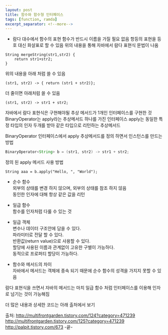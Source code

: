```yaml
---
layout: post
title: 함수와 함수형 인터페이스 
tags: [function, ramda]
excerpt_separator: <!--more-->
---
```



* 람다 대수에서 함수의 표현
함수가 반드시 이름을 가질 필요 없음
항등의 표현을 등호 대신 화살표로 할 수 있음
위의 내용을 통해 자바에서 람다 표현식 문법이 나옴

```
String mergeString(str1,str2) {
    return str1+str2;
}
```
위의 내용을 아래 처럼 쓸 수 있음
```
(str1, str2) -> { return (str1 + str2)};
```
더 줄이면 아래처럼 쓸 수 있음
```
(str1, str2) -> str1 + str2;
```

자바에서 람다 표현식은 구현해야될 추상 메서드가 1개인 인터페이스를 구현한 것
BinaryOperator는 apply라는 추상메서드 하나를 가진 인터페이스
apply는 동일한 특정 타입의 인자 두개를 받아 같은 타입으로 리턴하는 추상메서드
  
BinaryOperator 인터페이스에서 apply 추상메서드를 정의 하면서 인스턴스를 만드는 방법

```java
BinaryOperator<String> b = (str1, str2) -> str1 + str2;
```
정의 된 apply 메서드 사용 방법
```
String aaa = b.apply("Hello, ", "World");
```


* 순수 함수  
외부의 상태를 변경 하지 않으며, 외부의 상태를 참조 하지 않음  
동인한 인자에 대해 항상 같은 값을 리턴

* 일급 함수  
함수를 인자처럼 다룰 수 있는 것  

* 일급 객체  
변수나 데이터 구조안에 담을 수 있다.  
파라미터로 전달 할 수 있다.  
반환값(return value)으로 사용할 수 있다.  
할당에 사용된 이름과 관계없이 고유한 구별이 가능하다.  
동적으로 프로퍼티 할당이 가능하다.  

* 함수와 메서드의 차이  
자바에서 메서드는 객체에 종속 되기 때문에 순수 함수의 성격을 가지지 못할 수 있음  


람다 표현식을 쓰면서 자바의 메서드는 마치 일급 함수 처럼 인터페이스를 이용해 인자로 넘기는 것이 가능해짐


더 많은 내용과 상세한 코드는 아래 출처에서 보기
 
출처: http://multifrontgarden.tistory.com/124?category=471239  
http://multifrontgarden.tistory.com/125?category=471239  
http://palpit.tistory.com/673
-끝-
